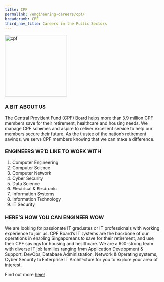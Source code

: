 ```yaml
---
title: CPF
permalink: /engineering-careers/cpf/
breadcrumb: CPF
third_nav_title: Careers in the Public Sectors
---
```






<img src="/images/cpf-logo.png" alt="cpf" style="width:200px;height:200px;" align="left">
<br clear="left">

### A BIT ABOUT US
The Central Provident Fund (CPF) Board helps more than 3.9 million CPF members save for their retirement, healthcare and housing needs. We manage CPF schemes and aspire to deliver excellent service to help our members secure their future. As the trustee of the nation’s retirement savings, we serve CPF members knowing that we can make a difference.

### ENGINEERS WE’D LIKE TO WORK WITH
1. Computer Engineering
2. Computer Science
3. Computer Network
4. Cyber Security
5. Data Science
6. Electrical & Electronic
7. Information Systems 
8. Information Technology
9. IT Security

### HERE’S HOW YOU CAN ENGINEER WOW
We are looking for passionate IT graduates or IT professionals with working experience to join us. CPF Board’s IT systems are the backbone of our operations in enabling Singaporeans to save for their retirement, and use their CPF savings for housing and healthcare. We are a 600-strong team with diverse IT job families ranging from Application Development & Support, DevOps, Database Administration, Network & Operating systems, Cyber Security to Enterprise IT Architecture for you to explore your area of interest.

Find out more <a href="https://www.cpf.gov.sg/Members/careers" target="_blank">here!</a>
